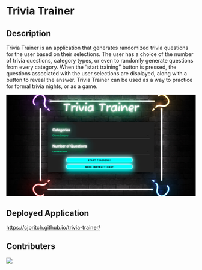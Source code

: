 # Trivia Trainer 

## Description

Trivia Trainer is an application that generates randomized trivia questions for the user based on their selections. The user has a choice of the number of trivia questions, category types, or even to randomly generate questions from every category. When the “start training” button is pressed, the questions associated with the user selections are displayed, along with a button to reveal the answer. Trivia Trainer can be used as a way to practice for formal trivia nights, or as a game. 

![image](./assets/images/screencapture-file-Users-carlypritchard-Documents-trivia-trainer-index-html-2022-06-22-16_30_45.png)

## Deployed Application
https://cjpritch.github.io/trivia-trainer/

## Contributers 
<a href="https://github.com/cjpritch/trivia-trainer/graphs/contributors">
  <img src="https://contrib.rocks/image?repo=cjpritch/trivia-trainer" />
</a>

